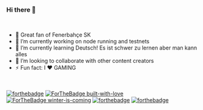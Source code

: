 ### Hi there 👋

<!--
**neuweltgeld/neuweltgeld** is a ✨ _special_ ✨ repository because its `README.md` (this file) appears on your GitHub profile.

Here are some ideas to get you started:

- 
- 
- 👯 I’m looking to collaborate on ...
- 🤔 I’m looking for help with ...
- 💬 Ask me about ...
- 
- 😄 Pronouns: ...
- ⚡ Fun fact: ...
--><br>
<ul>
<li>🎉 Great fan of Fenerbahçe SK </li>  
<li>🔭 I’m currently working on node running and testnets</li>
<li>🌱 I’m currently learning Deutsch! Es ist schwer zu lernen aber man kann alles</li>
<li>👯 I’m looking to collaborate with other content creators  </li>
<li>⚡ Fun fact: I ❤️ GAMING  </li>
</ul>

<br>

[![forthebadge](https://github.com/neuweltgeld/badge/blob/main/fener-bah%C3%A7e.svg)](https://fenerbahce.org)
[![ForTheBadge built-with-love](http://ForTheBadge.com/images/badges/built-with-love.svg)](https://GitHub.com/neuweltgeld/) 
[![ForTheBadge winter-is-coming](http://ForTheBadge.com/images/badges/winter-is-coming.svg)](http://ForTheBadge.com)
[![forthebadge](https://forthebadge.com/images/badges/powered-by-netflix.svg)](https://forthebadge.com)
[![forthebadge](https://forthebadge.com/images/badges/contains-cat-gifs.svg)](https://forthebadge.com)

